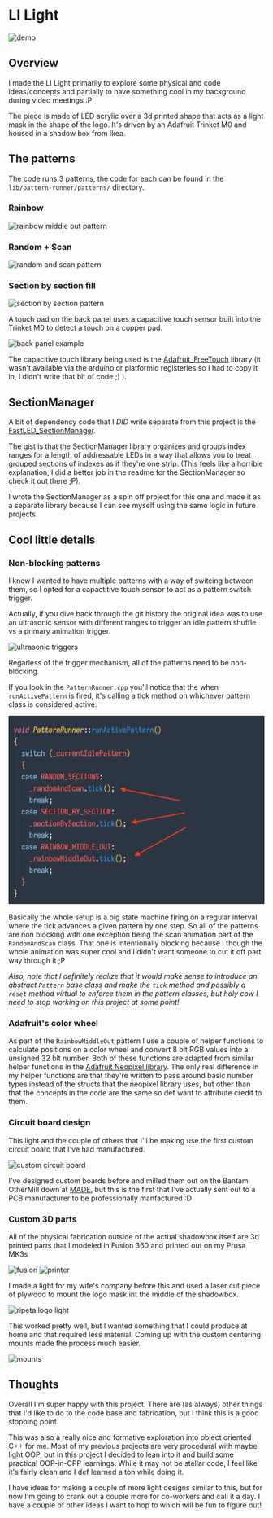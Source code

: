 # LI Light

![demo](./readme_attachments/switch-on.gif)

## Overview

I made the LI Light primarily to explore some physical and code ideas/concepts and partially to have something cool in my background during video meetings :P

The piece is made of LED acrylic over a 3d printed shape that acts as a light mask in the shape of the logo. It's driven by an Adafruit Trinket M0 and housed in a shadow box from Ikea.

## The patterns

The code runs 3 patterns, the code for each can be found in the `lib/pattern-runner/patterns/` directory.

### Rainbow

![rainbow middle out pattern](./readme_attachments/pattern-rainbow-middle-in.gif)

### Random + Scan

![random and scan pattern](./readme_attachments/pattern-random-and-scan.gif)

### Section by section fill

![section by section pattern](./readme_attachments/pattern-solid-fills.gif)

A touch pad on the back panel uses a capacitive touch sensor built into the Trinket M0 to detect a touch on a copper pad.

![back panel example](./readme_attachments/panel.jpg)

The capacitive touch library being used is the [Adafruit_FreeTouch](https://github.com/adafruit/Adafruit_FreeTouch) library (it wasn't available via the arduino or platformio registeries so I had to copy it in, I didn't write that bit of code ;) ).

## SectionManager

A bit of dependency code that I _DID_ write separate from this project is the [FastLED_SectionManager](https://github.com/chris-schmitz/FastLED-Section-Manager).

The gist is that the SectionManager library organizes and groups index ranges for a length of addressable LEDs in a way that allows you to treat grouped sections of indexes as if they're one strip. (This feels like a horrible explanation, I did a better job in the readme for the SectionManager so check it out there ;P).

I wrote the SectionManager as a spin off project for this one and made it as a separate library because I can see myself using the same logic in future projects.

## Cool little details

### Non-blocking patterns

I knew I wanted to have multiple patterns with a way of switcing between them, so I opted for a capactitive touch sensor to act as a pattern switch trigger.

Actually, if you dive back through the git history the original idea was to use an ultrasonic sensor with different ranges to trigger an idle pattern shuffle vs a primary animation trigger.

![ultrasonic triggers](./readme_attachments/ultrasonic-trigger.gif)

Regarless of the trigger mechanism, all of the patterns need to be non-blocking.

If you look in the `PatternRunner.cpp` you'll notice that the when `runActivePattern` is fired, it's calling a tick method on whichever pattern class is considered active:

![pattern ticks](./readme_attachments/pattern-tick.png)

Basically the whole setup is a big state machine firing on a regular interval where the tick advances a given pattern by one step. So all of the patterns are non blocking with one exception being the scan animation part of the `RandomAndScan` class. That one is intentionally blocking because I though the whole animation was super cool and I didn't want someone to cut it off part way through it ;P

_Also, note that I definitely realize that it would make sense to introduce an abstract `Pattern` base class and make the `tick` method and possibly a `reset` method virtual to enforce them in the pattern classes, but holy cow I need to stop working on this project at some point!_

### Adafruit's color wheel

As part of the `RainbowMiddleOut` pattern I use a couple of helper functions to calculate positions on a color wheel and convert 8 bit RGB values into a unsigned 32 bit number. Both of these functions are adapted from similar helper functions in the [Adafruit Neopixel library](https://github.com/adafruit/Adafruit_NeoPixel). The only real difference in my helper functions are that they're written to pass around basic number types instead of the structs that the neopixel library uses, but other than that the concepts in the code are the same so def want to attribute credit to them.

### Circuit board design

This light and the couple of others that I'll be making use the first custom circuit board that I've had manufactured.

![custom circuit board](./readme_attachments/circuit-boards.jpg)

I've designed custom boards before and milled them out on the Bantam OtherMill down at [MADE](), but this is the first that I've actually sent out to a PCB manufacturer to be professionally manfactured :D

### Custom 3D parts

All of the physical fabrication outside of the actual shadowbox itself are 3d printed parts that I modeled in Fusion 360 and printed out on my Prusa MK3s

![fusion]()
![printer](./readme_attachments/mounts.jpg)

I made a light for my wife's company before this and used a laser cut piece of plywood to mount the logo mask int the middle of the shadowbox.

![ripeta logo light](./readme_attachments/ripeta.gif)

This worked pretty well, but I wanted something that I could produce at home and that required less material. Coming up with the custom centering mounts made the process much easier.

![mounts](./readme_attachments/mounts-mounted.jpg)

## Thoughts

Overall I'm super happy with this project. There are (as always) other things that I'd like to do to the code base and fabrication, but I think this is a good stopping point.

This was also a really nice and formative exploration into object oriented C++ for me. Most of my previous projects are very procedural with maybe light OOP, but in this project I decided to lean into it and build some practical OOP-in-CPP learnings. While it may not be stellar code, I feel like it's fairly clean and I def learned a ton while doing it.

I have ideas for making a couple of more light designs similar to this, but for now I'm going to crank out a couple more for co-workers and call it a day. I have a couple of other ideas I want to hop to which will be fun to figure out!
